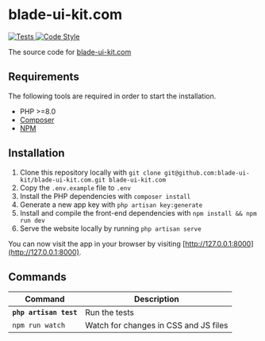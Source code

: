 # blade-ui-kit.com

<a href="https://github.com/blade-ui-kit/blade-ui-kit.com/actions?query=workflow%3ATests">
    <img src="https://github.com/blade-ui-kit/blade-ui-kit.com/workflows/Tests/badge.svg" alt="Tests">
</a>
<a href="https://github.styleci.io/repos/279074209">
    <img src="https://github.styleci.io/repos/279074209/shield?style=flat" alt="Code Style">
</a>

The source code for [blade-ui-kit.com](https://blade-ui-kit.com)

## Requirements

The following tools are required in order to start the installation.

- PHP >=8.0
- [Composer](https://getcomposer.org/download/)
- [NPM](https://docs.npmjs.com/downloading-and-installing-node-js-and-npm)

## Installation

1. Clone this repository locally with `git clone git@github.com:blade-ui-kit/blade-ui-kit.com.git blade-ui-kit.com`
2. Copy the `.env.example` file to `.env`
3. Install the PHP dependencies with `composer install` 
4. Generate a new app key with `php artisan key:generate`
5. Install and compile the front-end dependencies with `npm install && npm run dev`
6. Serve the website locally by running `php artisan serve`

You can now visit the app in your browser by visiting [http://127.0.0.1:8000](http://127.0.0.1:8000).

## Commands

Command | Description
--- | ---
**`php artisan test`** | Run the tests
`npm run watch` | Watch for changes in CSS and JS files
